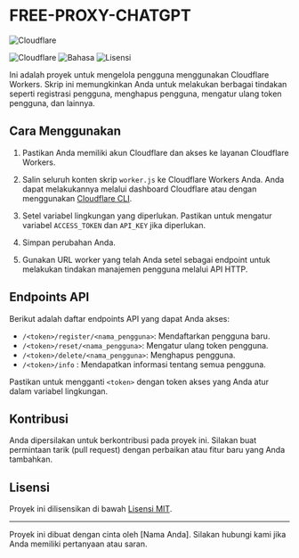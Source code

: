 # FREE-PROXY-CHATGPT

![Cloudflare](https://www.cloudflare.com/img/logo-cloudflare-dark.svg)

![Cloudflare](https://img.shields.io/badge/Platform-Cloudflare-orange)
![Bahasa](https://img.shields.io/badge/Bahasa-JavaScript-yellow)
![Lisensi](https://img.shields.io/badge/Lisensi-MIT-green)

Ini adalah proyek untuk mengelola pengguna menggunakan Cloudflare Workers. Skrip ini memungkinkan Anda untuk melakukan berbagai tindakan seperti registrasi pengguna, menghapus pengguna, mengatur ulang token pengguna, dan lainnya.

## Cara Menggunakan

1. Pastikan Anda memiliki akun Cloudflare dan akses ke layanan Cloudflare Workers.

2. Salin seluruh konten skrip `worker.js` ke Cloudflare Workers Anda. Anda dapat melakukannya melalui dashboard Cloudflare atau dengan menggunakan [Cloudflare CLI](https://developers.cloudflare.com/workers/cli-wrangler).

3. Setel variabel lingkungan yang diperlukan. Pastikan untuk mengatur variabel `ACCESS_TOKEN` dan `API_KEY` jika diperlukan.

4. Simpan perubahan Anda.

5. Gunakan URL worker yang telah Anda setel sebagai endpoint untuk melakukan tindakan manajemen pengguna melalui API HTTP.

## Endpoints API

Berikut adalah daftar endpoints API yang dapat Anda akses:

- `/<token>/register/<nama_pengguna>`: Mendaftarkan pengguna baru.
- `/<token>/reset/<nama_pengguna>`: Mengatur ulang token pengguna.
- `/<token>/delete/<nama_pengguna>`: Menghapus pengguna.
- `/<token>/info` : Mendapatkan informasi tentang semua pengguna.

Pastikan untuk mengganti `<token>` dengan token akses yang Anda atur dalam variabel lingkungan.

## Kontribusi

Anda dipersilakan untuk berkontribusi pada proyek ini. Silakan buat permintaan tarik (pull request) dengan perbaikan atau fitur baru yang Anda tambahkan.

## Lisensi

Proyek ini dilisensikan di bawah [Lisensi MIT](LICENSE).

---

Proyek ini dibuat dengan cinta oleh [Nama Anda]. Silakan hubungi kami jika Anda memiliki pertanyaan atau saran.
